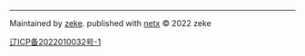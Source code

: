 <!-- _footer.md -->

***
Maintained by [zeke](https://github.com/zeke202207/netxdoc). published with [netx](https://github.com/zeke202207/NetX)  © 2022 zeke

<a href="https://beian.miit.gov.cn" target="_blank">辽ICP备2022010032号-1</a> 